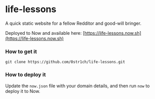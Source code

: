 # life-lessons

A quick static website for a fellow Redditor and good-will bringer.

Deployed to Now and available here: [https://life-lessons.now.sh](https://life-lessons.now.sh)

### How to get it
```
git clone https://github.com/0str1ch/life-lessons.git
```

### How to deploy it
Update the `now.json` file with your domain details, and then run `now` to deploy it to Now.
